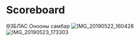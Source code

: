# Scoreboard
ӨЗБЛАС Онооны самбар
![IMG_20190522_160428](https://user-images.githubusercontent.com/53986637/204053355-57f6b70d-31d1-415c-80c3-8af2ac9b2ae0.jpg)
![IMG_20190523_173303](https://user-images.githubusercontent.com/53986637/204053369-e136c684-737f-4e6f-a0b0-bd7c0171a948.jpg)
